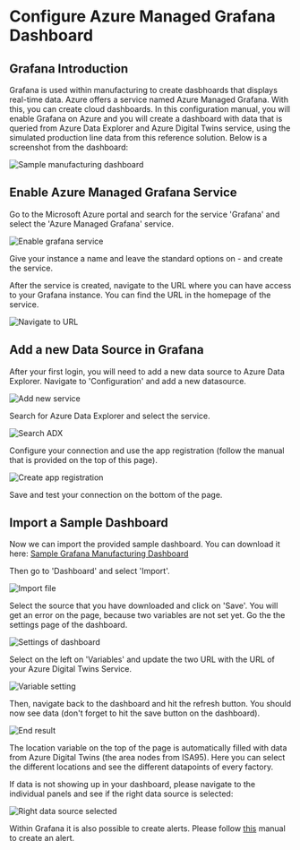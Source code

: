 # Configure Azure Managed Grafana Dashboard

## Grafana Introduction

Grafana is used within manufacturing to create dasbhoards that displays real-time data. Azure offers a service named Azure Managed Grafana. With this, you can create cloud dashboards. In this configuration manual, you will enable Grafana on Azure and you will create a dashboard with data that is queried from Azure Data Explorer and Azure Digital Twins service, using the simulated production line data from this reference solution. Below is a screenshot from the dashboard:

![Sample manufacturing dashboard](example%20dashboard.png)

## Enable Azure Managed Grafana Service

Go to the Microsoft Azure portal and search for the service 'Grafana' and select the 'Azure Managed Grafana' service.

![Enable grafana service](enablegrafaservice.png)

Give your instance a name and leave the standard options on - and create the service. 

After the service is created, navigate to the URL where you can have access to your Grafana instance. You can find the URL in the homepage of the service. 

![Navigate to URL](urltografana.png)

## Add a new Data Source in Grafana

After your first login, you will need to add a new data source to Azure Data Explorer. Navigate to 'Configuration' and add a new datasource.

![Add new service](adddatasroucegrafana.png)

Search for Azure Data Explorer and select the service.

![Search ADX](searchadx.png)

Configure your connection and use the app registration (follow the manual that is provided on the top of this page).

![Create app registration](appregistration.png)

Save and test your connection on the bottom of the page. 

## Import a Sample Dashboard

Now we can import the provided sample dashboard. You can download it here: [Sample Grafana Manufacturing Dashboard](samplegrafanadashboard.json)

Then go to 'Dashboard' and select 'Import'.

![Import file](importfile.png)

Select the source that you have downloaded and click on 'Save'. You will get an error on the page, because two variables are not set yet. Go the the settings page of the dashboard.

![Settings of dashboard](settingsdashboard.png)

Select on the left on 'Variables' and update the two URL with the URL of your Azure Digital Twins Service. 

![Variable setting](variablesetting.png)

Then, navigate back to the dashboard and hit the refresh button. You should now see data (don't forget to hit the save button on the dashboard).

![End result](endresult.png)

The location variable on the top of the page is automatically filled with data from Azure Digital Twins (the area nodes from ISA95). Here you can select the different locations and see the different datapoints of every factory. 

If data is not showing up in your dashboard, please navigate to the individual panels and see if the right data source is selected:

![Right data source selected](datasourceselected.png)

Within Grafana it is also possible to create alerts. Please follow [this](grafanaalert.md) manual to create an alert.